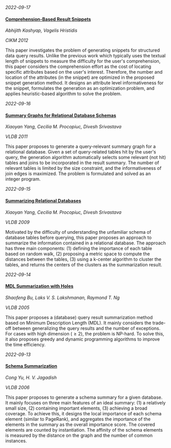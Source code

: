 










*2022-09-17*

#### [Comprehension-Based Result Snippets](https://doi.org/10.1145/2396761.2398405)

*Abhijith Kashyap, Vagelis Hristidis*

*CIKM 2012*

This paper investigates the problem of generating snippets for structured data query results. Unlike the previous work which typically uses the textual length of snippets to measure the difficulty for the user's comprehension, this paper considers the comprehension effort as the cost of locating specific attributes based on the user's interest. Therefore, the number and location of the attributes (in the snippet) are optimized in the proposed snippet generation method. It designs an attribute level informativeness for the snippet, formulates the generation as an optimization problem, and applies heuristic-based algorithm to solve the problem.


*2022-09-16*

#### [Summary Graphs for Relational Database Schemas](http://www.vldb.org/pvldb/vol4/p899-yang.pdf)

*Xiaoyan Yang, Cecilia M. Procopiuc, Divesh Srivastava*

*VLDB 2011*

This paper proposes to generate a query-relevant summary graph for a relational database. Given a set of query-related tables hit by the user's query, the generation algorithm automatically selects some relevant (not hit) tables and joins to be incorporated in the result summary. The number of relevant tables is limited by the size constraint, and the informativeness of join edges is maximized. The problem is formulated and solved as an integer program. 


*2022-09-15*

#### [Summarizing Relational Databases](https://doi.org/10.14778/1687627.1687699)

*Xiaoyan Yang, Cecilia M. Procopiuc, Divesh Srivastava*

*VLDB 2009*

Motivated by the difficulty of understanding the unfamiliar schema of database tables before querying, this paper proposes an approach to summarize the information contained in a relational database. The approach has three main components: (1) defining the importance of each table based on random walk, (2) proposing a metric space to compute the distances between the tables, (3) using a k-center algorithm to cluster the tables, and returns the centers of the clusters as the summarization result. 


*2022-09-14*

#### [MDL Summarization with Holes](http://www.vldb.org/archives/website/2005/program/paper/wed/p433-bu.pdf)

*Shaofeng Bu, Laks V. S. Lakshmanan, Raymond T. Ng*

*VLDB 2005*

This paper proposes a (database) query result summarization method based on Minimum Description Length (MDL). It mainly considers the trade-off between generalizing the query results and the number of exceptions. For cases with high dimension ($\geq 2$), the problem is NP-hard. To solve this, it also proposes greedy and dynamic programming algorithms to improve the time efficiency. 



*2022-09-13*

#### [Schema Summarization](http://dl.acm.org/citation.cfm?id=1164156)

*Cong Yu, H. V. Jagadish*

*VLDB 2006*

This paper proposes to generate a schema summary for a given database. It mainly focuses on three main features of an ideal summary: (1) a relatively small size, (2) containing important elements, (3) achieving a broad coverage. To achieve this, it designs the local importance of each schema element (similar to PageRank), and aggregates the importance of the elements in the summary as the overall importance score. The covered elements are counted by instantiation. The affinity of the schema elements is measured by the distance on the graph and the number of common instances. 
